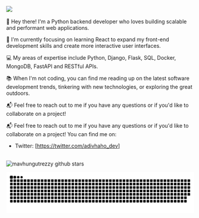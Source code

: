 ![](https://i.ibb.co/jrCfY7r/White-Futuristic-Technology-Linked-In-Banner-1.png)

👋 Hey there! I'm a Python backend developer who loves building scalable and performant web applications. 

🔨 I'm currently focusing on learning React to expand my front-end development skills and create more interactive user interfaces. 

💻 My areas of expertise include Python, Django, Flask, SQL, Docker, MongoDB, FastAPI and RESTful APIs. 

📚 When I'm not coding, you can find me reading up on the latest software development trends, tinkering with new technologies, or exploring the great outdoors. 

📬 Feel free to reach out to me if you have any questions or if you'd like to collaborate on a project!

📬 Feel free to reach out to me if you have any questions or if you'd like to collaborate on a project! You can find me on:
- Twitter: [https://twitter.com/adivhaho_dev]

##

<img align="center" src="https://github-readme-stats.vercel.app/api?username=mavhungutrezzy&show_icons=true&include_all_commits=true&theme=algolia" alt="mavhungutrezzy github stars"/>
<br/>

<p align = "center"><img src="https://github.com/mavhungutrezzy/mavhungutrezzy/blob/output/github-contribution-grid-snake-dark.svg#gh-dark-mode-only"/></p>
